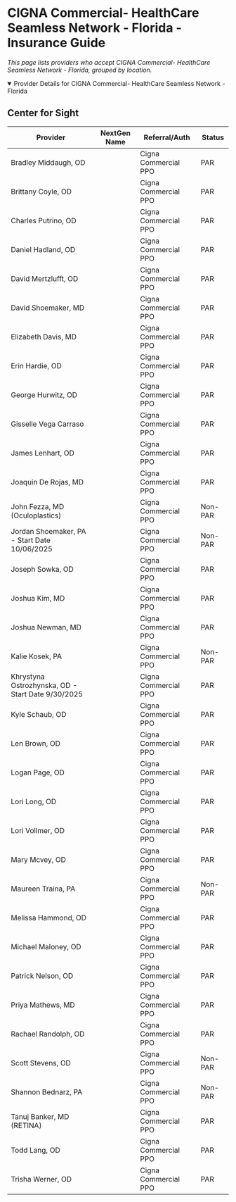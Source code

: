 # CIGNA Commercial- HealthCare Seamless Network - Florida - Insurance Guide

*This page lists providers who accept CIGNA Commercial- HealthCare Seamless Network - Florida, grouped by location.*

<details open><summary>Provider Details for CIGNA Commercial- HealthCare Seamless Network - Florida</summary>

## Center for Sight

| Provider | NextGen Name | Referral/Auth | Status |
|----------|-------------|--------------|--------|
| Bradley Middaugh, OD |  | Cigna Commercial PPO | PAR |
| Brittany Coyle, OD |  | Cigna Commercial PPO | PAR |
| Charles Putrino, OD |  | Cigna Commercial PPO | PAR |
| Daniel Hadland, OD |  | Cigna Commercial PPO | PAR |
| David Mertzlufft, OD |  | Cigna Commercial PPO | PAR |
| David Shoemaker, MD |  | Cigna Commercial PPO | PAR |
| Elizabeth Davis, MD |  | Cigna Commercial PPO | PAR |
| Erin Hardie, OD |  | Cigna Commercial PPO | PAR |
| George Hurwitz, OD |  | Cigna Commercial PPO | PAR |
| Gisselle Vega Carraso |  | Cigna Commercial PPO | PAR |
| James Lenhart, OD |  | Cigna Commercial PPO | PAR |
| Joaquin De Rojas, MD |  | Cigna Commercial PPO | PAR |
| John Fezza, MD (Oculoplastics) |  | Cigna Commercial PPO | Non-PAR |
| Jordan Shoemaker, PA - Start Date 10/06/2025 |  | Cigna Commercial PPO | Non-PAR |
| Joseph Sowka, OD |  | Cigna Commercial PPO | PAR |
| Joshua Kim, MD |  | Cigna Commercial PPO | PAR |
| Joshua Newman, MD |  | Cigna Commercial PPO | PAR |
| Kalie Kosek, PA |  | Cigna Commercial PPO | Non-PAR |
| Khrystyna Ostrozhynska, OD - Start Date 9/30/2025 |  | Cigna Commercial PPO | PAR |
| Kyle Schaub, OD |  | Cigna Commercial PPO | PAR |
| Len Brown, OD |  | Cigna Commercial PPO | PAR |
| Logan Page, OD |  | Cigna Commercial PPO | PAR |
| Lori Long, OD |  | Cigna Commercial PPO | PAR |
| Lori Vollmer, OD |  | Cigna Commercial PPO | PAR |
| Mary Mcvey, OD |  | Cigna Commercial PPO | PAR |
| Maureen Traina, PA |  | Cigna Commercial PPO | Non-PAR |
| Melissa Hammond, OD |  | Cigna Commercial PPO | PAR |
| Michael Maloney, OD |  | Cigna Commercial PPO | PAR |
| Patrick Nelson, OD |  | Cigna Commercial PPO | PAR |
| Priya Mathews, MD |  | Cigna Commercial PPO | PAR |
| Rachael Randolph, OD |  | Cigna Commercial PPO | PAR |
| Scott Stevens, OD |  | Cigna Commercial PPO | Non-PAR |
| Shannon Bednarz, PA |  | Cigna Commercial PPO | Non-PAR |
| Tanuj Banker, MD (RETINA) |  | Cigna Commercial PPO | PAR |
| Todd Lang, OD |  | Cigna Commercial PPO | PAR |
| Trisha Werner, OD |  | Cigna Commercial PPO | PAR |

</details>


